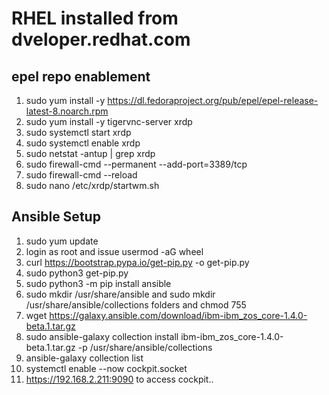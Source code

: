 # RHEL installed from dveloper.redhat.com 

## epel repo enablement

1. sudo yum install -y https://dl.fedoraproject.org/pub/epel/epel-release-latest-8.noarch.rpm
2. sudo yum install -y tigervnc-server xrdp
3. sudo systemctl start xrdp
4. sudo systemctl enable xrdp
5. sudo netstat -antup | grep xrdp
6. sudo firewall-cmd --permanent --add-port=3389/tcp
7. sudo firewall-cmd --reload
8. sudo nano /etc/xrdp/startwm.sh 

## Ansible Setup

1. sudo yum update
2. login as root and issue usermod -aG wheel <username>
3. curl https://bootstrap.pypa.io/get-pip.py -o get-pip.py
4. sudo python3 get-pip.py
5. sudo python3 -m pip install ansible
6. sudo mkdir /usr/share/ansible and sudo mkdir /usr/share/ansible/collections folders and chmod 755
7. wget https://galaxy.ansible.com/download/ibm-ibm_zos_core-1.4.0-beta.1.tar.gz
8. sudo ansible-galaxy collection install ibm-ibm_zos_core-1.4.0-beta.1.tar.gz -p /usr/share/ansible/collections
9. ansible-galaxy collection list
10. systemctl enable --now cockpit.socket
11. https://192.168.2.211:9090 to access cockpit..
